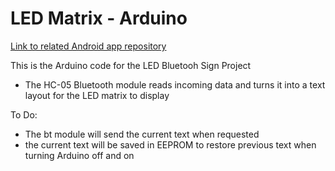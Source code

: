 # LED Matrix - Arduino

[Link to related Android app repository](https://github.com/kristenmabry/ledMatrixApp)

This is the Arduino code for the LED Bluetooh Sign Project
 - The HC-05 Bluetooth module reads incoming data and turns it into a text layout for the LED matrix to display
 
 To Do:
  - The bt module will send the current text when requested
  - the current text will be saved in EEPROM to restore previous text when turning Arduino off and on
